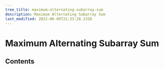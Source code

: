 ```yaml
---
tree_title: maximum-alternating-subarray-sum
description: Maximum Alternating Subarray Sum
last_modified: 2022-06-09T21:23:28.2328
---
```


# Maximum Alternating Subarray Sum

## Contents
